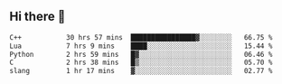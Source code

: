 ## Hi there 👋

<!--START_SECTION:waka-->

```txt
C++           30 hrs 57 mins  ████████████████▓░░░░░░░░   66.75 %
Lua           7 hrs 9 mins    ████░░░░░░░░░░░░░░░░░░░░░   15.44 %
Python        2 hrs 59 mins   █▓░░░░░░░░░░░░░░░░░░░░░░░   06.46 %
C             2 hrs 38 mins   █▒░░░░░░░░░░░░░░░░░░░░░░░   05.70 %
slang         1 hr 17 mins    ▓░░░░░░░░░░░░░░░░░░░░░░░░   02.77 %
```

<!--END_SECTION:waka-->
